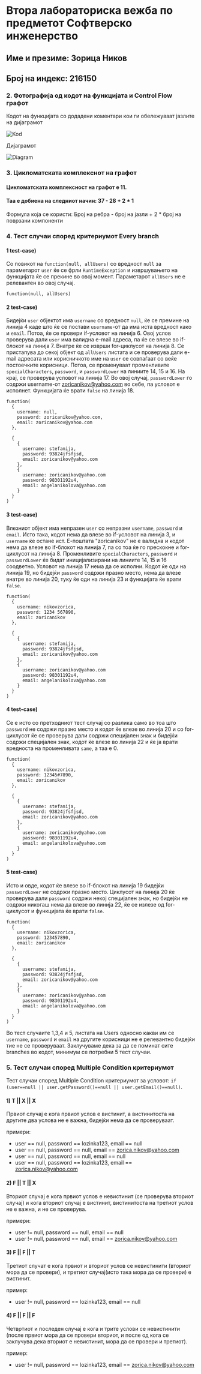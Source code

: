# Втора лабораториска вежба по предметот Софтверско инженерство

## Име и презиме: Зорица Ников 
## Број на индекс: 216150

### 2. Фотографија од кодот на функцијата и Control Flow графот
Кодот на функцијата со додадени коментари кои ги обележуваат јазлите на дијаграмот

![Kod](https://github.com/finkash/SI_2023_lab2_216150/assets/108621007/74989057-1a4a-4259-a72f-1f23f00bb7e8)

Дијаграмот

![Diagram](https://github.com/finkash/SI_2023_lab2_216150/assets/108621007/73d81b51-a196-4a66-8d51-b52396049151)


### 3. Цикломатската комплекснот на графот
#### Цикломатската комплексност на графот е 11.
#### Таа е добиена на следниот начин: 37 - 28 + 2 * 1
Формула која се користи: Број на ребра - број на јазли + 2 * број на поврзани компоненти
   
### 4. Тест случаи според критериумот Every branch 

#### 1 test-case) 
Со повикот на `function(null, allUsers)` со вредност `null` за параметарот `user` ќе се фрли `RuntimeException` и извршувањето на функцијата ќе се прекине во овој момент. Параметарот `allUsers` не е релевантен во овој случај.

`function(null, allUsers)`

#### 2 test-case)
Бидејќи `user` објектот има `username` со вредност `null`, ќе се премине на линија 4 каде што ќе се постави `username`-oт да има иста вредност како и `email`. Потоа, ќе се провери if-условот на линија 6. Овој услов проверува дали `user` има валидна e-mail адреса, па ќе се влезе во if-блокот на линија 7. 
Внатре ќе се изврши for-циклусот на линија 8. Се пристапува до секој објект од `allUsers` листата и се проверува дали e-mail адресата или корисничкото име на `user` се совпаѓаат со веќе постоечките корисници. Потоа, се променуваат променливите `specialCharacters`, `password`, и `passwordLower` на линиите 14, 15 и 16.
На крај, се проверува условот на линија 17. Во овој случај, `passwordLower` го содржи username-от zoricanikov@yahoo.com во себе, па условот е исполнет. Функцијата ќе врати `false` на линија 18.

```
function(
  {
    username: null,
    password: zoricanikov@yahoo.com,
    email: zoricanikov@yahoo.com
  },
    
  {
    {
      username: stefanija,
      password: 93824jfsfjsd,
      email: zoricanikov@yahoo.com
    },
    {
      username: zoricanikov@yahoo.com
      password: 98301192u4,
      email: angelanikolova@yahoo.com
    }
  }
)
```

#### 3 test-case)
Влезниот објект има непразен `user` со непразни `username`, `password` и `email`. Исто така, кодот нема да влезе во if-условот на линија 3, и `username` ќе остане ист. Е-поштата "zoricanikov" не е валидна и кодот нема да влезе во if-блокот на линија 7, па со тоа ќе го прескокне и for-циклусот на линија 8. Променливите `specialCharacters`, `password` и `passwordLower` ќе бидат иницијализирани на линиите 14, 15 и 16 соодветно. Условот на линија 17 нема да се исполни. Кодот ќе оди на линија 19, но бидејќи `password` содржи празно место, нема да влезе внатре во линија 20, туку ќе оди на линија 23 и функцијата ќе врати `false`.


```
function(
  {
    username: nikovzorica,
    password: 1234 567890,
    email: zoricanikov
  },
    
  {
    {
      username: stefanija,
      password: 93824jfsfjsd,
      email: zoricanikov@yahoo.com
    },
    {
      username: zoricanikov@yahoo.com
      password: 98301192u4,
      email: angelanikolova@yahoo.com
    }
  }
)
```

#### 4 test-case)
Се е исто со претходниот тест случај со разлика само во тоа што `password` не содржи празно место и кодот ќе влезе во линија 20 и со for-циклусот ќе се проверува дали содржи специјален знак и бидејќи содржи специјален знак, кодот ќе влезе во линија 22 и ќе ја врати вредноста на променливата `same`, а таа е 0.
```
function(
  {
    username: nikovzorica,
    password: 12345#7890,
    email: zoricanikov
  },
    
  {
    {
      username: stefanija,
      password: 93824jfsfjsd,
      email: zoricanikov@yahoo.com
    },
    {
      username: zoricanikov@yahoo.com
      password: 98301192u4,
      email: angelanikolova@yahoo.com
    }
  }
)
```

#### 5 test-case)
Исто и овде, кодот ќе влезе во if-блокот на линија 19 бидејќи `passwordLower` не содржи празно место. Циклусот на линија 20 ќе проверува дали `password` содржи некој специјален знак, но бидејќи не содржи никогаш нема да влезе во линија 22, ќе се излезе од for-циклусот и функцијата ќе врати `false`. 
```
function(
  {
    username: nikovzorica,
    password: 123457890,
    email: zoricanikov
  },
    
  {
    {
      username: stefanija,
      password: 93824jfsfjsd,
      email: zoricanikov@yahoo.com
    },
    {
      username: zoricanikov@yahoo.com
      password: 98301192u4,
      email: angelanikolova@yahoo.com
    }
  }
)
```
Во тест случаите 1,3,4 и 5, листата на Users односно какви им се `username`, `password` и `email` на другите корисници не е релевантно бидејќи тие не се проверуваат.
Заклучуваме дека за да се поминат сите branches во кодот, минимум се потребни 5 тест случаи. 

### 5. Тест случаи според Multiple Condition критериумот 

Тест случаи според Multiple Condition критериумот за условот: `if (user==null || user.getPassword()==null || user.getEmail()==null)`.

#### 1) T || X || X
Првиот случај е кога првиот услов е вистинит, а вистинитоста на другите два услова не е важна, бидејќи нема да се проверуваат.

примери: 
 - user == null, password == lozinka123, email == null
 - user == null, password == null, email == zorica.nikov@yahoo.com
 - user == null, password == null, email == null
 - user == null, password == lozinka123, email == zorica.nikov@yahoo.com

#### 2) F || T || X
Вториот случај е кога првиот услов е невистинит (се проверува вториот случај) и кога вториот случај е вистинит, вистинитоста на третиот услов не е важна, и не се проверува.

примери:
 - user != null, password == null, email == null
 - user != null, password == null, email == zorica.nikov@yahoo.com

#### 3) F || F || T
Tретиот случат е кога првиот и вториот услов се невистинити (вториот мора да се провери), и третиот случај(исто така мора да се провери) е вистинит.

пример:
 - user != null, password == lozinka123, email == null

#### 4) F || F || F
Четвртиот и последен случај е кога и трите услови се невистинити (после првиот мора да се провери вториот, и после од кога се заклучува дека вториот е невистинит, мора да се провери и третиот).

пример:
 - user != null, password == lozinka123, email == zorica.nikov@yahoo.com
